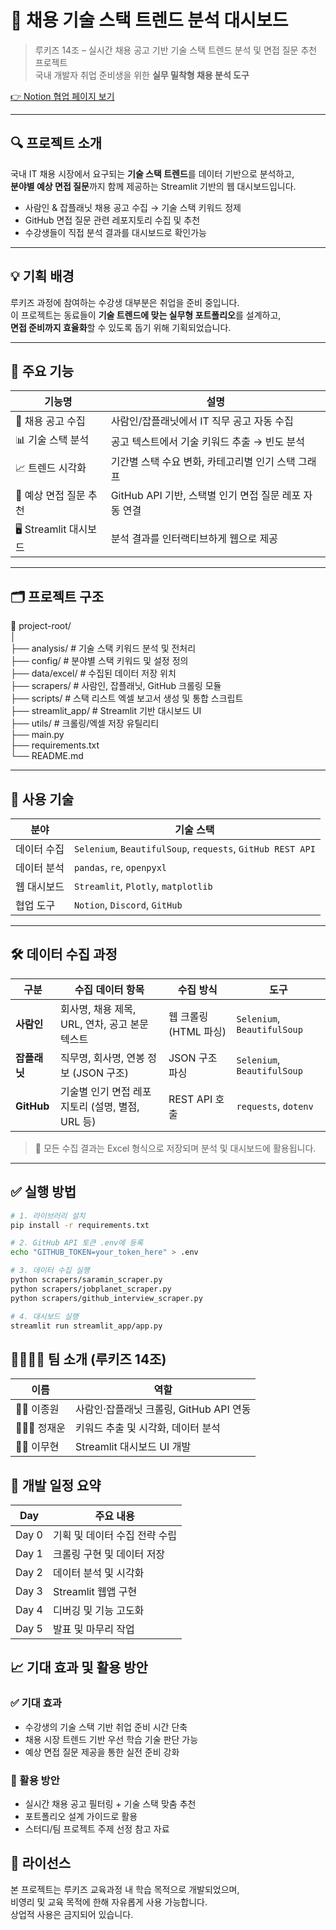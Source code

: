 # 💼 채용 기술 스택 트렌드 분석 대시보드

> 루키즈 14조 – 실시간 채용 공고 기반 기술 스택 트렌드 분석 및 면접 질문 추천 프로젝트  
> 국내 개발자 취업 준비생을 위한 **실무 밀착형 채용 분석 도구**

[👉 Notion 협업 페이지 보기](https://www.notion.so/14-1d6a5d89a23d80a2b54bdd3fe3b606e4)

---

## 🔍 프로젝트 소개

국내 IT 채용 시장에서 요구되는 **기술 스택 트렌드**를 데이터 기반으로 분석하고,  
**분야별 예상 면접 질문**까지 함께 제공하는 Streamlit 기반의 웹 대시보드입니다.

- 사람인 & 잡플래닛 채용 공고 수집 → 기술 스택 키워드 정제
- GitHub 면접 질문 관련 레포지토리 수집 및 추천
- 수강생들이 직접 분석 결과를 대시보드로 확인가능

---

## 💡 기획 배경

루키즈 과정에 참여하는 수강생 대부분은 취업을 준비 중입니다.  
이 프로젝트는 동료들이 **기술 트렌드에 맞는 실무형 포트폴리오**를 설계하고,  
**면접 준비까지 효율화**할 수 있도록 돕기 위해 기획되었습니다.

---

## 🎯 주요 기능

| 기능명                     | 설명 |
|--------------------------|------|
| 📌 채용 공고 수집            | 사람인/잡플래닛에서 IT 직무 공고 자동 수집 |
| 📊 기술 스택 분석            | 공고 텍스트에서 기술 키워드 추출 → 빈도 분석 |
| 📈 트렌드 시각화            | 기간별 스택 수요 변화, 카테고리별 인기 스택 그래프 |
| 💬 예상 면접 질문 추천       | GitHub API 기반, 스택별 인기 면접 질문 레포 자동 연결 |
| 🖥️ Streamlit 대시보드       | 분석 결과를 인터랙티브하게 웹으로 제공 |

---

## 🗂️ 프로젝트 구조

📁 project-root/    
│   
├── analysis/              # 기술 스택 키워드 분석 및 전처리    
├── config/                # 분야별 스택 키워드 및 설정 정의   
├── data/excel/            # 수집된 데이터 저장 위치   
├── scrapers/              # 사람인, 잡플래닛, GitHub 크롤링 모듈    
├── scripts/               # 스택 리스트 엑셀 보고서 생성 및 통합 스크립트  
├── streamlit_app/         # Streamlit 기반 대시보드 UI     
├── utils/                 # 크롤링/엑셀 저장 유틸리티  
├── main.py     
├── requirements.txt                
└── README.md



---

## 🔧 사용 기술

| 분야       | 기술 스택 |
|------------|------------|
| 데이터 수집 | `Selenium`, `BeautifulSoup`, `requests`, `GitHub REST API` |
| 데이터 분석 | `pandas`, `re`, `openpyxl` |
| 웹 대시보드 | `Streamlit`, `Plotly`, `matplotlib` |
| 협업 도구   | `Notion`, `Discord`, `GitHub` |

---

## 🛠️ 데이터 수집 과정

| 구분         | 수집 데이터 항목                                     | 수집 방식             | 도구 |
|--------------|------------------------------------------------------|------------------------|------|
| **사람인**      | 회사명, 채용 제목, URL, 연차, 공고 본문 텍스트         | 웹 크롤링 (HTML 파싱)     | `Selenium`, `BeautifulSoup` |
| **잡플래닛**     | 직무명, 회사명, 연봉 정보 (JSON 구조)               | JSON 구조 파싱           | `Selenium`, `BeautifulSoup` |
| **GitHub**     | 기술별 인기 면접 레포지토리 (설명, 별점, URL 등)     | REST API 호출            | `requests`, `dotenv` |

> 📁 모든 수집 결과는 Excel 형식으로 저장되며 분석 및 대시보드에 활용됩니다.

---

## ✅ 실행 방법

```bash
# 1. 라이브러리 설치
pip install -r requirements.txt

# 2. GitHub API 토큰 .env에 등록
echo "GITHUB_TOKEN=your_token_here" > .env

# 3. 데이터 수집 실행
python scrapers/saramin_scraper.py
python scrapers/jobplanet_scraper.py
python scrapers/github_interview_scraper.py

# 4. 대시보드 실행
streamlit run streamlit_app/app.py
```
## 👨‍👩‍👧‍👦 팀 소개 (루키즈 14조)

| 이름       | 역할                                     |
|------------|------------------------------------------|
| 👦🏻 이종원 | 사람인·잡플래닛 크롤링, GitHub API 연동 |
| 👩🏻‍🦰 정재운 | 키워드 추출 및 시각화, 데이터 분석      |
| 👦🏻 이무현 | Streamlit 대시보드 UI 개발             |

## 📅 개발 일정 요약

| Day   | 주요 내용                |
|-------|--------------------------|
| Day 0 | 기획 및 데이터 수집 전략 수립 |
| Day 1 | 크롤링 구현 및 데이터 저장  |
| Day 2 | 데이터 분석 및 시각화      |
| Day 3 | Streamlit 웹앱 구현       |
| Day 4 | 디버깅 및 기능 고도화     |
| Day 5 | 발표 및 마무리 작업       |

## 📈 기대 효과 및 활용 방안

### ✅ 기대 효과
- 수강생의 기술 스택 기반 취업 준비 시간 단축
- 채용 시장 트렌드 기반 우선 학습 기술 판단 가능
- 예상 면접 질문 제공을 통한 실전 준비 강화

### 🔄 활용 방안
- 실시간 채용 공고 필터링 + 기술 스택 맞춤 추천
- 포트폴리오 설계 가이드로 활용
- 스터디/팀 프로젝트 주제 선정 참고 자료

## 📄 라이선스
본 프로젝트는 루키즈 교육과정 내 학습 목적으로 개발되었으며,  
비영리 및 교육 목적에 한해 자유롭게 사용 가능합니다.  
상업적 사용은 금지되어 있습니다.
